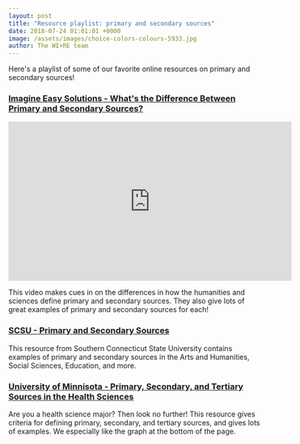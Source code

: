 ```yaml
---
layout: post
title: "Resource playlist: primary and secondary sources"
date: 2018-07-24 01:01:01 +0000
image: /assets/images/choice-colors-colours-5933.jpg
author: The WI+RE team 
---
```


Here's a playlist of some of our favorite online resources on primary and secondary sources!

### [Imagine Easy Solutions - What's the Difference Between Primary and Secondary Sources?](https://www.youtube.com/watch?v=1m5l_FnHZ0o)

<iframe width="560" height="315" src="https://www.youtube.com/embed/1m5l_FnHZ0o" frameborder="0" allow="autoplay; encrypted-media" allowfullscreen></iframe>

This video makes cues in on the differences in how the humanities and sciences define primary and secondary sources. They also give lots of great examples of primary and secondary sources for each!

### [SCSU - Primary and Secondary Sources](https://libguides.southernct.edu/c.php?g=7346&p=35333)

This resource from Southern Connecticut State University contains examples of primary and secondary sources in the Arts and Humanities, Social Sciences, Education, and more.

### [University of Minnisota - Primary, Secondary, and Tertiary Sources in the Health Sciences](https://hsl.lib.umn.edu/biomed/help/primary-secondary-and-tertiary-sources-health-sciences)

Are you a health science major? Then look no further! This resource gives criteria for defining primary, secondary, and tertiary sources, and gives lots of examples. We especially like the graph at the bottom of the page.

